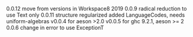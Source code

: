 0.0.12
    move from   versions in Workspace8 2019
0.0.9 radical reduction to use Text only
0.0.11 structure regularized
            added LanguageCodes, needs uniform-algebras
    v0.0.4 for aeson >2.0
    v0.0.5 for ghc 9.2.1, aeson >= 2 
    0.0.6 change in error to use ExceptionT